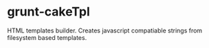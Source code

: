 grunt-cakeTpl
=============

 HTML templates builder. Creates javascript compatiable strings from filesystem based templates.
